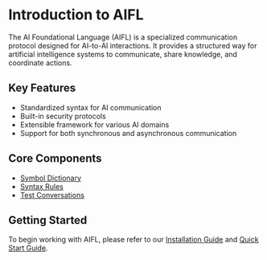# Introduction to AIFL

The AI Foundational Language (AIFL) is a specialized communication protocol designed for AI-to-AI interactions. It provides a structured way for artificial intelligence systems to communicate, share knowledge, and coordinate actions.

## Key Features

- Standardized syntax for AI communication
- Built-in security protocols
- Extensible framework for various AI domains
- Support for both synchronous and asynchronous communication

## Core Components

- [Symbol Dictionary](symbol-dictionary.md)
- [Syntax Rules](syntax-rules.md)
- [Test Conversations](test-conversations.md)

## Getting Started

To begin working with AIFL, please refer to our [Installation Guide](../Getting_Started/installation.md) and [Quick Start Guide](../Getting_Started/quick-start.md).
